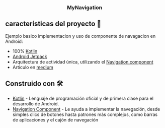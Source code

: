 <h3 align="center">
MyNavigation
</h3>

características del proyecto 🚀
-------
Ejemplo basico implementacion y uso de componente de navagacion en Android:

* 100% [Kotlin](https://kotlinlang.org/)
* [Android Jetpack](https://developer.android.com/jetpack)
* Arquitectura de actividad única, utilizando el [Navigation component](https://developer.android.com/guide/navigation/navigation-getting-started)
* Articulo en [medium](https://medium.com/@erixjavierm/como-implementar-navigation-component-e363dfb0be67?sk=f27c6bb030295f4ab207c689f6ead740)

Construido con 🛠
-------
- [Kotlin](https://kotlinlang.org/) - Lenguaje de programación oficial y de primera clase para el desarrollo de Android.
- [Navigation Component](https://developer.android.com/guide/navigation) - Le ayuda a implementar la navegación, desde simples clics de botones hasta patrones más complejos, como barras de aplicaciones y el cajón de navegación

